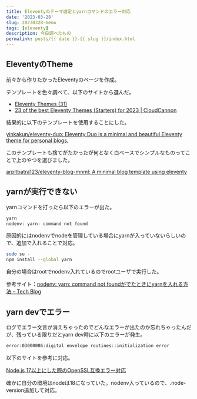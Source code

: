 ```yaml
---
title: Eleventyのテーマ選定とyarnコマンドのエラー対応
date: '2023-03-28'
slug: 20230328-memo
tags: [eleventy]
description: 今日調べたもの
permalink: posts/{{ date }}-{{ slug }}/index.html
---
```


## EleventyのTheme

前々から作りたかったEleventyのページを作成。

テンプレートを色々調べて、以下のサイトから選んだ。

- [Eleventy Themes (31)](https://jamstackthemes.dev/ssg/eleventy/)
- [23 of the best Eleventy Themes (Starters) for 2023 | CloudCannon](https://cloudcannon.com/blog/23-of-the-best-eleventy-themes-for-2023/)

結果的に以下のテンプレートを使用することにした。

[yinkakun/eleventy-duo: Eleventy Duo is a minimal and beautiful Eleventy theme for personal blogs.](https://github.com/yinkakun/eleventy-duo)

このテンプレートも捨てがたかったが何となく白ベースでシンプルなものってことで上のやつを選びました。

[arpitbatra123/eleventy-blog-mnml: A minimal blog template using eleventy](https://github.com/arpitbatra123/eleventy-blog-mnml)

## yarnが実行できない

yarnコマンドを打ったら以下のエラーが出た。

```bash
yarn
nodenv: yarn: command not found
```

原因的にはnodenvでnodeを管理している場合にyarnが入っていないらしいので、追加で入れることで対応。

```bash
sudo su -
npm install --global yarn 
```

自分の場合はrootでnodenv入れているのでrootユーザで実行した。

参考サイト：[nodenv: yarn: command not foundがでたときにyarnを入れる方法 – Tech Blog](https://techblg.app/articles/how-to-install-yarn/)

## yarn devでエラー

ログでエラー文言が消えちゃったのでどんなエラーが出たのか忘れちゃったんだが、残っている限りだとyarn dev時に以下のエラーが発生。

```bash
error:03000086:digital envelope routines::initialization error
```

以下のサイトを参考に対応。

[Node.js 17以上にした際のOpenSSL互換エラー対応](https://zenn.dev/yogarasu/articles/425732ff408d06)

確かに自分の環境はnodeは18になっていた。nodenv入っているので、.node-version追加して対応。
